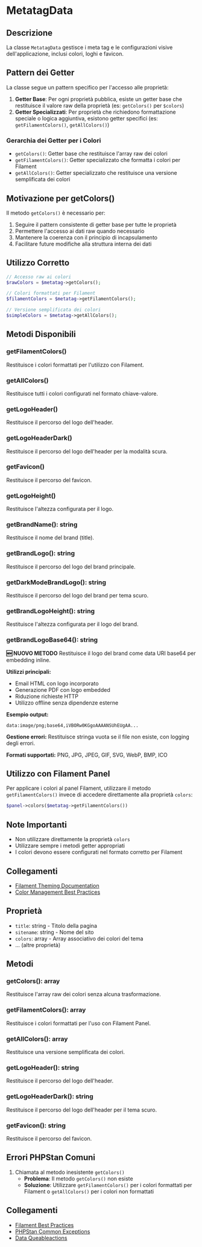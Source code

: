 # MetatagData

## Descrizione
La classe `MetatagData` gestisce i meta tag e le configurazioni visive dell'applicazione, inclusi colori, loghi e favicon.

## Pattern dei Getter
La classe segue un pattern specifico per l'accesso alle proprietà:

1. **Getter Base**: Per ogni proprietà pubblica, esiste un getter base che restituisce il valore raw della proprietà (es: `getColors()` per `$colors`)
2. **Getter Specializzati**: Per proprietà che richiedono formattazione speciale o logica aggiuntiva, esistono getter specifici (es: `getFilamentColors()`, `getAllColors()`)

### Gerarchia dei Getter per i Colori
- `getColors()`: Getter base che restituisce l'array raw dei colori
- `getFilamentColors()`: Getter specializzato che formatta i colori per Filament
- `getAllColors()`: Getter specializzato che restituisce una versione semplificata dei colori

## Motivazione per getColors()
Il metodo `getColors()` è necessario per:
1. Seguire il pattern consistente di getter base per tutte le proprietà
2. Permettere l'accesso ai dati raw quando necessario
3. Mantenere la coerenza con il principio di incapsulamento
4. Facilitare future modifiche alla struttura interna dei dati

## Utilizzo Corretto
```php
// Accesso raw ai colori
$rawColors = $metatag->getColors();

// Colori formattati per Filament
$filamentColors = $metatag->getFilamentColors();

// Versione semplificata dei colori
$simpleColors = $metatag->getAllColors();
```

## Metodi Disponibili

### getFilamentColors()
Restituisce i colori formattati per l'utilizzo con Filament.

### getAllColors()
Restituisce tutti i colori configurati nel formato chiave-valore.

### getLogoHeader()
Restituisce il percorso del logo dell'header.

### getLogoHeaderDark()
Restituisce il percorso del logo dell'header per la modalità scura.

### getFavicon()
Restituisce il percorso del favicon.

### getLogoHeight()
Restituisce l'altezza configurata per il logo.

### getBrandName(): string
Restituisce il nome del brand (title).

### getBrandLogo(): string  
Restituisce il percorso del logo del brand principale.

### getDarkModeBrandLogo(): string
Restituisce il percorso del logo del brand per tema scuro.

### getBrandLogoHeight(): string
Restituisce l'altezza configurata per il logo del brand.

### getBrandLogoBase64(): string
**🆕 NUOVO METODO**
Restituisce il logo del brand come data URI base64 per embedding inline.

**Utilizzi principali:**
- Email HTML con logo incorporato
- Generazione PDF con logo embedded  
- Riduzione richieste HTTP
- Utilizzo offline senza dipendenze esterne

**Esempio output:**
```
data:image/png;base64,iVBORw0KGgoAAAANSUhEUgAA...
```

**Gestione errori:** Restituisce stringa vuota se il file non esiste, con logging degli errori.

**Formati supportati:** PNG, JPG, JPEG, GIF, SVG, WebP, BMP, ICO

## Utilizzo con Filament Panel

Per applicare i colori al panel Filament, utilizzare il metodo `getFilamentColors()` invece di accedere direttamente alla proprietà `colors`:

```php
$panel->colors($metatag->getFilamentColors())
```

## Note Importanti
- Non utilizzare direttamente la proprietà `colors`
- Utilizzare sempre i metodi getter appropriati
- I colori devono essere configurati nel formato corretto per Filament

## Collegamenti
- [Filament Theming Documentation](docs/filament/theming.md)
- [Color Management Best Practices](docs/design/colors.md)

## Proprietà
- `title`: string - Titolo della pagina
- `sitename`: string - Nome del sito
- `colors`: array - Array associativo dei colori del tema
- ... (altre proprietà)

## Metodi
### getColors(): array
Restituisce l'array raw dei colori senza alcuna trasformazione.

### getFilamentColors(): array
Restituisce i colori formattati per l'uso con Filament Panel.

### getAllColors(): array
Restituisce una versione semplificata dei colori.

### getLogoHeader(): string
Restituisce il percorso del logo dell'header.

### getLogoHeaderDark(): string
Restituisce il percorso del logo dell'header per il tema scuro.

### getFavicon(): string
Restituisce il percorso del favicon.

## Errori PHPStan Comuni
1. Chiamata al metodo inesistente `getColors()`
   - **Problema**: Il metodo `getColors()` non esiste
   - **Soluzione**: Utilizzare `getFilamentColors()` per i colori formattati per Filament o `getAllColors()` per i colori non formattati

## Collegamenti
- [Filament Best Practices](../filament-best-practices.md)
- [PHPStan Common Exceptions](../PHPSTAN-COMMON-EXCEPTIONS.md)
- [Data Queableactions](../DATA-QUEABLEACTIONS.md) 
